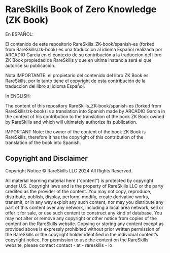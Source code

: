 # RareSkills Book of Zero Knowledge (ZK Book)
En ESPAÑOL:

El contenido de este repositorio RareSkills_ZK-book/spanish-es (forked from RareSkills/zk-book) es una traduccion al idioma Español realizada por ARCADIO Garcia en el contexto de su contribución a la traduccion del libro ZK Book propiedad de RareSkills y que en ultima instancia será el que autorice su publicación.

Nota IMPORTANTE: el propietario del contenido del libro ZK Book es RareSkills, por lo tanto tiene el copyright de esta contribución de la traduccion del libro al idioma Español.

In ENGLISH:

The content of this repository RareSkills_ZK-book/spanish-es (forked from RareSkills/zk-book) is a translation into Spanish made by ARCADIO Garcia in the context of his contribution to the translation of the book ZK Book owned by RareSkills and which will ultimately authorize its publication.

IMPORTANT Note: the owner of the content of the book ZK Book is RareSkills, therefore it has the copyright of this contribution of the translation of the book into Spanish.

## Copyright and Disclaimer
Copyright Notice © RareSkills LLC 2024
All Rights Reserved.

All material learning material here (“content”) is protected by copyright under U.S. Copyright laws and is the property of RareSkills LLC or the party credited as the provider of the content. You may not copy, reproduce, distribute, publish, display, perform, modify, create derivative works, transmit, or in any way exploit any such content, nor may you distribute any part of this content over any network, including a local area network, sell or offer it for sale, or use such content to construct any kind of database. You may not alter or remove any copyright or other notice from copies of the content on the RareSkills website. Copying or storing any content except as provided above is expressly prohibited without prior written permission of the RareSkills or the copyright holder identified in the individual content’s copyright notice. For permission to use the content on the RareSkills' website, please contact contact - at - rareskills - io
